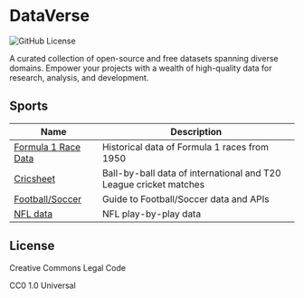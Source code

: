 # DataVerse

![GitHub License](https://img.shields.io/github/license/sivakumar-mahalingam/DataVerse)

A curated collection of open-source and free datasets spanning diverse domains. Empower your projects with a wealth of high-quality data for research, analysis, and development.

## Sports

| Name                    | Description                                      |
|-------------------------|------------------------------------------|
| [Formula 1 Race Data](https://ergast.com/mrd/)      | Historical data of Formula 1 races from 1950           |
| [Cricsheet](https://cricsheet.org/)      | Ball-by-ball data of international and T20 League cricket matches           |
| [Football/Soccer](https://www.jokecamp.com/blog/guide-to-football-and-soccer-data-and-apis/)      | Guide to Football/Soccer data and APIs           |
| [NFL data](https://www.dolthub.com/repositories/Liquidata/nfl-play-by-play)      | NFL play-by-play data           |

## License

Creative Commons Legal Code

CC0 1.0 Universal
